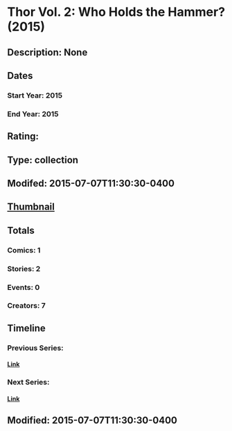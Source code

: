 # Thor Vol. 2: Who Holds the Hammer? (2015)
## Description: None
## Dates
### Start Year: 2015
### End Year: 2015
## Rating: 
## Type: collection
## Modifed: 2015-07-07T11:30:30-0400
## [Thumbnail](http://i.annihil.us/u/prod/marvel/i/mg/6/00/559aaf51a0175.jpg)
## Totals
### Comics: 1
### Stories: 2
### Events: 0
### Creators: 7
## Timeline
### Previous Series: 
#### [Link]()
### Next Series: 
#### [Link]()
## Modified: 2015-07-07T11:30:30-0400